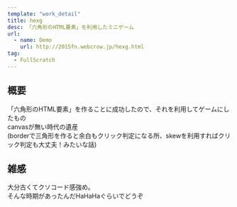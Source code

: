 ```yaml
---
template: "work_detail"
title: hexg
desc: 「六角形のHTML要素」を利用したミニゲーム
url:
  - name: Demo
    url: http://2015fn.webcrow.jp/hexg.html
tag:
  - FullScratch
---
```

## 概要
「六角形のHTML要素」を作ることに成功したので、それを利用してゲームにしたもの  
canvasが無い時代の遺産  
(borderで三角形を作ると余白もクリック判定になる所、skewを利用すればクリック判定も大丈夫！みたいな話)
## 雑感
大分古くてクソコード感強め。  
そんな時期があったんだHaHaHaぐらいでどうぞ